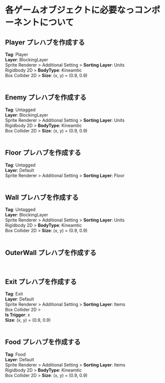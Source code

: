 # 各ゲームオブジェクトに必要なっコンポーネントについて
## Player プレハブを作成する
**Tag**: Player
<br>
**Layer**: BlockingLayer
<br>
Sprite Renderer > Additional Setting > **Sorting Layer**: Units
<br>
Rigidbody 2D > **BodyType**: Kineamtic
<br>
Box Collider 2D > **Size**: (x, y) = (0.9, 0.9)
<br>
<br>

## Enemy プレハブを作成する
**Tag**: Untagged
<br>
**Layer**: BlockingLayer
<br>
Sprite Renderer > Additional Setting > **Sorting Layer**: Units
<br>
Rigidbody 2D > **BodyType**: Kineamtic
<br>
Box Collider 2D > **Size**: (x, y) = (0.9, 0.9)
<br>
<br>

## Floor プレハブを作成する
**Tag**: Untagged
<br>
**Layer**: Default
<br>
Sprite Renderer > Additional Setting > **Sorting Layer**: Floor
<br>
<br>

## Wall プレハブを作成する
**Tag**: Untagged
<br>
**Layer**: BlockingLayer
<br>
Sprite Renderer > Additional Setting > **Sorting Layer**: Units
<br>
Rigidbody 2D > **BodyType**: Kineamtic
<br>
Box Collider 2D > **Size**: (x, y) = (0.9, 0.9)
<br>
<br>

## OuterWall プレハブを作成する
<br>

## Exit プレハブを作成する
**Tag**: Exit
<br>
**Layer**: Default
<br>
Sprite Renderer > Additional Setting > **Sorting Layer**: Items
<br>
Box Collider 2D >
<br> **Is Trigger**: x
<br> **Size**: (x, y) = (0.9, 0.9)
<br>
<br>

## Food プレハブを作成する
**Tag**: Food
<br>
**Layer**: Default
<br>
Sprite Renderer > Additional Setting > **Sorting Layer**: Items
<br>
Rigidbody 2D > **BodyType**: Kineamtic
<br>
Box Collider 2D > **Size**: (x, y) = (0.9, 0.9)
<br>
